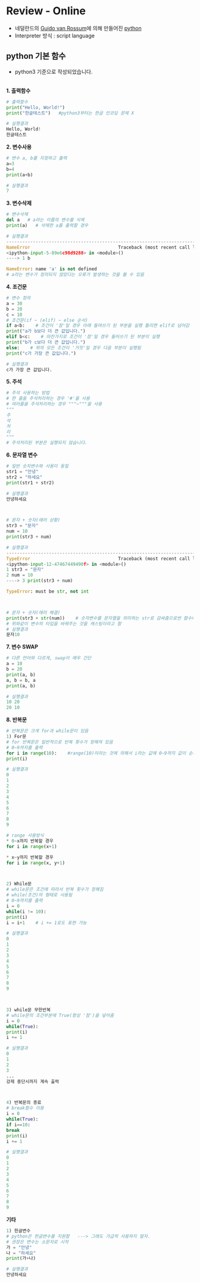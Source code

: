 # Review - Online

* 네덜란드의 [Guido van Rossum](https://en.wikipedia.org/wiki/Guido_van_Rossum)에 의해 만들어진 [python](https://namu.wiki/w/Python)
* Interpreter 방식 : script language

## python 기본 함수
* python3 기준으로 작성되었습니다.<br><br>

<strong>1. 출력함수</strong>
```python
# 출력함수
print("Hello, World!")
print("한글테스트")   #python3부터는 한글 인코딩 문제 X

# 실행결과
Hello, World!
한글테스트
```

<strong>2. 변수사용</strong>        
```python
# 변수 a, b를 지정하고 출력
a=3
b=4
print(a+b)

# 실행결과
7
```

<strong>3. 변수삭제</strong>        
```python
# 변수삭제
del a   # a라는 이름의 변수를 삭제
print(a)   # 삭제한 a를 출력할 경우

# 실행결과
---------------------------------------------------------------------------
NameError                                 Traceback (most recent call last)
<ipython-input-5-89e6c98d9288> in <module>()
----> 1 b

NameError: name 'a' is not defined
# a라는 변수가 정의되지 않았다는 오류가 발생하는 것을 볼 수 있음
```
<strong>4. 조건문</strong>        
```python
# 변수 정의
a = 30
b = 20
c = 10
# 조건문(if ~ (elif) ~ else 순서)
if a<b:    # 조건이 '참'일 경우 아래 들여쓰기 된 부분을 실행 틀리면 elif로 넘어감
print("a가 b보다 더 큰 값입니다.")
elif b<c:    # 마찬가지로 조건이 '참'일 경우 들어쓰기 된 부분이 실행
print("b가 c보다 더 큰 값입니다.")
else:    # 위의 모든 조건이 '거짓'일 경우 다음 부분이 실행됨
print("c가 가장 큰 값입니다.")

# 실행결과
c가 가장 큰 값입니다.
```

<strong>5. 주석</strong>        
```python
# 주석 사용하는 방법
# 한 줄을 주석처리하는 경우 '#'을 사용
# 여러줄을 주석처리하는 경우 """~"""을 사용
"""
주
석
처
리 
"""
# 주석처리된 부분은 실행되지 않습니다.
```


<strong>6. 문자열 변수</strong>        
```python
# 일반 숫자변수와 사용이 동일
str1 = "안녕"
str2 = "하세요"
print(str1 + str2)

# 실행결과
안녕하세요



# 문자 + 숫자(애러 상황)
str3 = "문자"
num = 10
print(str3 + num)

# 실행결과
---------------------------------------------------------------------------
TypeError                                 Traceback (most recent call last)
<ipython-input-12-47467449490f> in <module>()
1 str3 = "문자"
2 num = 10
----> 3 print(str3 + num)

TypeError: must be str, not int



# 문자 + 숫자(애러 해결)
print(str3 + str(num))    # 숫자변수를 문자열을 의미하는 str로 감싸줌으로썬 함수내에서 문자열처럼 인식하도록 만들어줌
# 위와같이 변수의 타입을 바꿔주는 것을 캐스팅이라고 함
# 실행결과
문자10
```

<strong>7. 변수 SWAP</strong>        
```python
# 다른 언어와 다르게, swap이 매우 간단
a = 10
b = 20
print(a, b)
a, b = b, a
print(a, b)

# 실행결과
10 20
20 10
```

<strong>8. 반복문</strong>        
```python
# 반복문은 크게 for과 while문이 있음
1) For문
# for 반복문은 일반적으로 반복 횟수가 정해져 있음
# 0~9까지를 출력
for i in range(10):    #range(10)이라는 것에 의해서 i라는 값에 0~9까지 값이 순서대로 들어감
print(i)

# 실행결과
0
1
2
3
4
5
6
7
8
9

# range 사용방식
* 0~x까지 반복할 경우
for i in range(x+1)

* x~y까지 반복할 경우
for i in range(x, y+1)



2) While문
# while문은 조건에 따라서 반복 횟수가 정해짐
# while(조건)의 형태로 사용됨
# 0~9까지를 출력
i = 0
while(i != 10):
print(i)
i = i+1    # i += 1로도 표현 가능

# 실행결과
0
1
2
3
4
5
6
7
8
9



3) while문 무한반복
# while문의 조건부분에 True(항상 '참')을 넣어줌
i = 0
while(True):
print(i)
i += 1

# 실행결과
0
1
2
3
...
강제 중단시까지 계속 출력



4) 반복문의 종료
# break함수 이용
i = 0
while(True):
if i==10:
break
print(i)
i += 1

# 실행결과
0
1
2
3
4
5
6
7
8
9
```


<strong>기타</strong>        
```python
1) 한글변수
# python은 한글변수를 지원함   ---> 그래도 가급적 사용하지 말자.
# 권장은 변수는 소문자로 시작
가 = "안녕"
나 = "하세요"
print(가+나)

# 실행결과
안녕하세요
```
